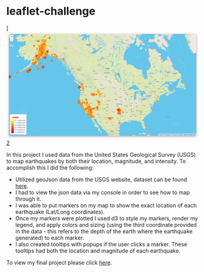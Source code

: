 # leaflet-challenge

[![earthquake-map][1][2]

[1]: images/earthquake-map.jpg
[2]: https://jforbis.github.io/leaflet-challenge/ "Click to view project."

In this project I used data from the United States Geological Survey (USGS) to map earthquakes by both their location, magnitude, and intensity. To accomplish this I did the following:
* Utilized geoJson data from the USGS website, dataset can be found [here](https://earthquake.usgs.gov/earthquakes/feed/v1.0/summary/all_week.geojson).
* I had to view the json data via my console in order to see how to map through it.
* I was able to put markers on my map to show the exact location of each earthquake (Lat/Long coordinates).
* Once my markers were plotted I used d3 to style my markers, render my legend, and apply colors and sizing (using the third coordinate provided in the data - this refers to the depth of the earth where the earthquake generated) to each marker.
* I also created tooltips with popups if the user clicks a marker. These tooltips had both the location and magnitude of each earthquake.

To view my final project please click [here](https://jforbis.github.io/leaflet-challenge/).